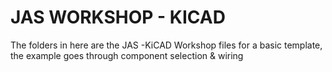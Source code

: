 # JAS WORKSHOP - KICAD

The folders in here are the JAS -KiCAD Workshop files for a basic template, the example goes through component selection & wiring